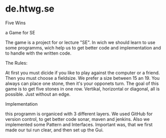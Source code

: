 de.htwg.se
==========

Five Wins

a Game for SE

The game is a project for or lecture "SE". In wich we should learn to use some programms, wich help us to get better
code and implementation and to handle with the written code.


The Rules:

At first you must dicide if you like to play against the computer or a friend. Then you must choose a fieldsize.
We prefer a size between 15 an 19. You always can place one stone, then it's your opponets turn.
The goal of this game is to get five stones in one row.
Vertikal, horizontal or diagonal, all is possible. Just without an edge.


Implementation

this programm is organiced with 3 different layers. We used GitHub for version control,
to get better code sonar, maven and jenkins. Also we implemented some Pattern and Interfaces.
Important was, that we first made our tui run clear, and then set up the Gui.
